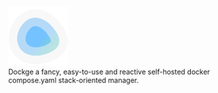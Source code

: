 <img src="icon.png" alt="Dockge" width="120" height="120"><br>
Dockge a fancy, easy-to-use and reactive self-hosted docker compose.yaml stack-oriented manager.
